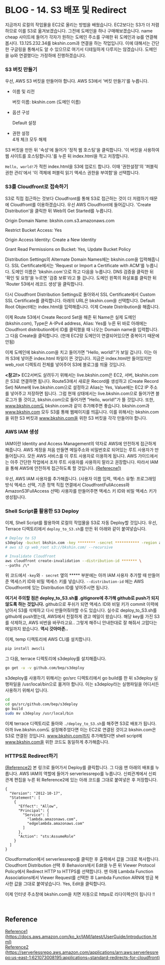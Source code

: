 # BLOG - 14. S3 배포 및 Redirect

지금까지 로컬의 작업물을 EC2로 올리는 방법을 배웠습니다. EC2보다는 S3가 더 저렴하므로 이를 S3로 옮겨보겠습니다. 그전에 도메인을 하나 구매해보겠습니다. name cheap 사이트에 들어가 각자가 원하는 도메인 주소를 구매한 뒤 도메인과 ip를 연결해봅시다. 13.125.232.34를 bkshin.com과 연결을 하는 작업입니다. 이에 대해서는 간단한 구글링을 통해서도 알 수 있으므로 여기서 디테일하게 다루지는 않겠습니다. 도메인을 ip와 연결했다는 가정하에 진행하겠습니다.


### **S3 버킷 만들기**

우선, AWS S3 버킷을 만들어야 합니다. AWS S3에서 '버킷 만들기'를 누릅니다.   

- 이름 및 리전  

  버킷 이름: bkshin.com (도메인 이름)  

- 옵션 구성  

  Default 설정  

- 권한 설정  
  4개 체크 모두 해제  



S3 버킷을 만든 뒤 '속성'에 들어가 '정적 웹 호스팅'을 클릭합니다. '이 버킷을 사용하여 웹 사이트를 호스팅합니다.'를 누른 뒤 index.html을 적고 저장합니다.  

```Hello, world!```가 적힌 index.html을 S3에 업로드 합니다. 이때 '권한설정'의 '퍼블릭 권한 관리'에서 '이 객체에 퍼블릭 읽기 액세스 권한을 부여함'을 선택합니다.

### S3를 Cloudfront로 접속하기

S3로 직접 접근하는 것보다 Cloudfront를 통해 S3로 접근하는 것이 더 저렴하기 때문에 Cloudfront를 이용하겠습니다. 우선 AWS Cloudfront에 들어갑니다. 'Create Distribution'을 클릭한 뒤 Web의 Get Started를 누릅니다.  

Origin Domain Name: bkshin.com.s3.amazonaws.com  

Restrict Bucket Access: Yes  

Origin Access Identity: Create a New Identity  

Grant Read Permissions on Bucket: Yes, Update Bucket Policy  

Distribution Settings의 Alternate Domain Names에는 bkshin.com을 입력해줍니다. SSL Certificate에서는 'Request or Import a Certificate with ACM'를 누릅니다. 도메인 이름은 'bkshin.com'으로 하고 다음을 누릅니다. DNS 검증을 클릭한 뒤 '확인 및 요청'을 누르면 '검증 보류'라고 뜰 겁니다. 도메인 왼쪽의 화살표를 클릭한 뒤 'Router 53에서 레코드 생성'을 클릭합니다.   

다시 Cloudfront Distribution Settings로 돌아와서 SSL Certificate에서 Custom SSL Certificate를 클릭합니다. 아래의 URL은 bkshin.com을 선택합니다. Default Root Object에는 index.html을 입력해줍니다. 이제 Create Distribution을 해줍니다.   

이제 Route 53에서 Create Record Set을 해준 뒤 Name은 실제 도메인 (bkshin.com), Type은 A-IPv4 address, Alias: Yes를 누른 뒤 바로 아래에는 Cloudfront distribution에서 ID를 클릭했을 때 나오는 Domain name을 입력합니다. 그 다음 Create을 클릭합니다. (현재 EC2랑 도메인이 연결되어있으면 중복이기 때문에 안됨)   

이제 도메인에 bkshin.com을 치고 들어가면 "Hello, world!"가 보일 겁니다. 이는 아까 S3에 넣어준 index.html 파일이 뜬 것입니다. 지금은 index.html만 들어있지만 web_root 디렉토리 전체를 넣어주어 S3에 블로그를 띄울 것입니다.  





**<참고!>** EC2서버도 살려두기 위해서는 live.bkshin.com은 EC2, 서버, bkshin.com은 S3로 연결하면 됩니다. Route53에서 새로운 Record를 생성하고 (Create Record Set) NAme에 live.bkshin.com으로 설정하고 Alias는 Yes, Value에는 EC2 IP 주소를 넣어주고 저장하면 됩니다. 그럼 현재 상태에서는 live.bkshin.com으로 들어가면 블로그가 뜰 것이고, bkshin.com으로 들어가면 "Hello, world!"가 뜰 것입니다.  또한, www.bkshin.com도 bkshin.com과 같이 추가해주면 좋습니다. bkshin.com과 www.bkshin.com 모두 S3를 통해 웹페이지를 띄웁니다. 이를 위해서는 bkshin.com을 위한 S3 버킷과 www.bkshin.com을 위한 S3 버킷을 각각 만들어야 합니다.  



### AWS IAM 생성

IAM이란 Identity and Access Management의 약자로 AWS에 안전하게 접근하게 해줍니다. AWS 계정을 처음 만들면 메일주소와 비밀번호로 되어있는 루트 사용자가 만들어집니다. 모든 AWS 서비스를 이 루트 사용자로 이용하게 됩니다. AWS 가이드에서는 아주 간단한 작업에서 조차 루트 사용자를 사용하지 말라고 권장합니다. 따라서 IAM을 통해 AWS에 안전하게 접근하도록 할 것입니다. [(Referecne1)](https://docs.aws.amazon.com/ko_kr/IAM/latest/UserGuide/introduction.html)  

우선, AWS IAM 사용자를 추가해줍니다. (사용자 이름 입력, 액세스 유형: 프로그래밍 방식 엑세스 선택, 기존 정책 직접 연결에서 CloudfrontFullAccess와 AmazonS3FullAccess 선택) 사용자를 만들어주면 액세스 키 ID와 비밀 액세스 키가 생성됩니다.  



### Shell Script를 활용한 S3 Deploy

이제, Shell Script를 활용하여 로컬의 작업물을 S3로 자동 Deploy할 것입니다. 우선, Terrace 디렉토리에서 ```deploy_to_S3.sh```를 만든 뒤 아래와 같이 붙여넣습니다.

```bash
# Deploy to S3
s3deploy -bucket bkshin.com -key ******** -secret *********** -region ap-northeast-2 -source web_root -v
# aws s3 cp web_root s3://bkshin.com/ --recursive

# Invalidate Cloudfront
aws cloudfront create-invalidation --distribution-id ******* \
--paths /\*
```

위 코드에서 ```-key```와 ```- secret``` 옆의 \*\*\*\*\* 부분에는 아까 IAM 사용자 추가할 때 만들어준 액세스키 ID와 비밀 액세스 키를 넣습니다. ```--distribution-id``` 에는 AWS Cloudfront에 있는 Distribution ID를 넣어주시면 됩니다.  

**여기서 주의할 점은 deploy_to_S3.sh를 .gitignore에 추가해 github로 push가 되지 않도록 하는 것입니다.** github으로 푸쉬가 되면 액세스 ID와 비밀 키가 commit 이력에 남아서 S3를 삭제하고 다시 만들어줘야할 수도 있습니다.  실수로 deploy_to_S3.sh를 github에 push했는데, AWS에서 친절하게 경고 메일이 왔습니다. 해당 key를 가진 S3를 삭제하고, AWS 비번을 바꾸라고요.. 그렇게 해주니 안내한대로 잘 해줘서 고맙다는 메일까지 왔습니다. **역시 갓아마존..**





이제, temp 디렉토리에 AWS CLI를 설치합니다.

```bash
pip install awscli
```

그 다음, terrace 디렉토리에 s3deploy를 설치해줍니다.

```bash
go get -u -v github.com/bep/s3deploy
```

s3deploy를 사용하기 위해서는 go/src 디렉토리에서 go build를 한 뒤 s3deploy 실행파일을 /usr/local/bin으로 옮겨야 합니다. 이는 s3deploy라는 실행파일을 어디서든 사용하기 위해서 입니다.

```bash
cd
cd go/src/github.com/bep/s3deploy
go build
sudo mv s3deploy /usr/local/bin
```

이제 terrace 디렉토리로 돌아와 ```./deploy_to_S3.sh```를 해주면 S3로 배포가 됩니다. 아까 live.bkshin.com도 설정해주었다면 이는 EC2로 연결된 것이고 bkshin.com은 S3로 연결된 것입니다. www.bkshin.com까지 추가해줬다면 shell script에 www.bkshin.com을 위한 코드도 동일하게 추가해줍니다.


### HTTPS로 Redirect하기

[(Reference2)](https://serverlessrepo.aws.amazon.com/applications/arn:aws:serverlessrepo:us-east-1:621073008195:applications~standard-redirects-for-cloudfront) 본 링크로 들어가서 Deploy를 클릭합니다. 그 다음 맨 아래의 배포를 누릅니다. AWS IAM의 역할에 들어가 serverlessrepo를 누릅니다. 신뢰관계에서 신뢰관계 편집을 누른 뒤 Reference2에 있는 아래 코드를 그대로 붙여넣은 후 저장합니다.

```
{
  "Version": "2012-10-17",
  "Statement": [
    {
      "Effect": "Allow",
      "Principal": {
        "Service": [
          "lambda.amazonaws.com",
          "edgelambda.amazonaws.com"
        ]
      },
      "Action": "sts:AssumeRole"
    }
  ]
}
```

Cloudformation에서 serverlessrepo를 클릭한 후 출력에서 값을 그대로 복사합니다. Cloudfront Distribution 선택 후 Behaviors에서 Edit을 누른 뒤 Viewer Protocol Policy에서 Redirect HTTP to HTTPS를 선택합니다. 맨 아래 Lambda Function Associations에서 Viewer Request를 선택한 후 Lambda Function ARN에 방금 복사한 값을 그대로 붙여넣습니다. Yes, Edit을 클릭합니다.  

이제 인터넷 주소창에 bkshin.com을 치면 자동으로 https로 리다이렉션이 됩니다 !!


<br>

## Reference

[Reference1 (https://docs.aws.amazon.com/ko_kr/IAM/latest/UserGuide/introduction.html)](https://docs.aws.amazon.com/ko_kr/IAM/latest/UserGuide/introduction.html)  
[Reference2 (https://serverlessrepo.aws.amazon.com/applications/arn:aws:serverlessrepo:us-east-1:621073008195:applications~standard-redirects-for-cloudfront)](https://serverlessrepo.aws.amazon.com/applications/arn:aws:serverlessrepo:us-east-1:621073008195:applications~standard-redirects-for-cloudfront)

